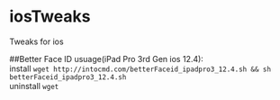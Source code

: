 # iosTweaks
Tweaks for ios<br/>

##Better Face ID usuage(iPad Pro 3rd Gen ios 12.4):<br/>
install ```wget http://intocmd.com/betterFaceid_ipadpro3_12.4.sh && sh betterFaceid_ipadpro3_12.4.sh```<br/>
uninstall ```wget```
